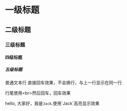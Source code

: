 # 一级标题
## 二级标题
### 三级标题
#### 四级标题
##### 五级标题

普通文本行
直接回车效果，不会换行，与上一行显示在同一行<br>

行尾使用\<br>然后回车，回车效果<br>

hello, 大家好，我是`Jack`.使用\`Jack\`高亮显示效果<br/>

